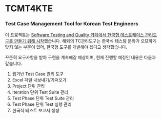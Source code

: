 # TCMT4KTE
### Test Case Management Tool for Korean Test Engineers

이 프로젝트는 [Software Testing and Quality 카페에서 한국형 테스트케이스 관리도구를 만들기 위해 시작](https://cafe.naver.com/swtester/7613)했습니다. 해외의 TC관리도구는 한국식 테스팅 문화가 오묘하게 맞지 않는 부분이 있어, 한국형 도구를 개발해야 겠다고 생각했습니다.

꾸준히 요구사항을 받아 구현을 계속해갈 예상이며, 현재 진행할 예정인 내용은 다음과 같습니다.

1. 웹기반 Test Case 관리 도구
2. Excel 파일 내보내기/가져오기
3. Project 단위 관리
4. Iteration 단위 Test Suite 관리
5. Test Phase 단위 Test Suite 관리
6. Test Phase 단위 Test 실행 관리
7. 한국식 테스트 보고서 생성

